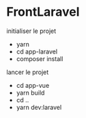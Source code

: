 # FrontLaravel

initialiser le projet 

- yarn
- cd app-laravel
- composer install

lancer le projet

- cd app-vue
- yarn build
- cd ..
- yarn dev:laravel